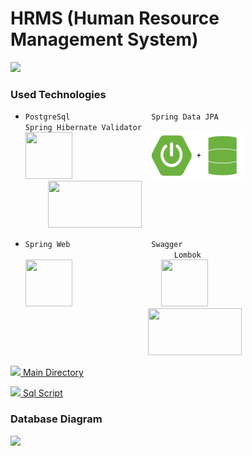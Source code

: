 # HRMS (Human Resource Management System)
<img src="https://r.resimlink.com/LiGlh.jpg"></img>

### Used Technologies

- `PostgreSql` &emsp;&emsp;&emsp;&emsp;&emsp;&emsp;&emsp;&emsp;&emsp;`Spring Data JPA`&emsp;&emsp;&emsp;&emsp;&emsp;&emsp;&emsp;&emsp;&emsp;&emsp; `Spring Hibernate Validator`
<br> <img src="https://upload.wikimedia.org/wikipedia/commons/2/29/Postgresql_elephant.svg" width="75" height="75"/>&emsp; &emsp; &emsp; &emsp; &emsp; &emsp; &emsp; <img src="https://raw.githubusercontent.com/ippontech/blog-usa/master/images/2017/11/boot-data.png" width="150" height="75"/>&emsp; &emsp; &emsp; &emsp; &emsp; &emsp; &emsp; &emsp; &emsp; <img src="https://hibernate.org/images/hibernate-logo.svg" width="150" height="75"/>
 
- `Spring Web`&emsp;&emsp;&emsp;&emsp;&emsp;&emsp;&emsp;&emsp;&emsp; `Swagger` &emsp;&emsp;&emsp;&emsp;&emsp;&emsp;&emsp;&emsp;&emsp;&emsp;&emsp;&emsp;&emsp;&emsp;&emsp;&emsp;&emsp;`Lombok` 
<br> <img src="https://2.bp.blogspot.com/-4FdDAKjbAvU/Vpvr1Rl9YfI/AAAAAAAABk0/U-VeLoHK7uo/s1600/photo.jpg" width="75" height="75"/>&emsp; &emsp; &emsp; &emsp; &emsp;&emsp;&emsp;&emsp;&emsp;<img src="https://help.apiary.io/images/swagger-logo.png" width="75" height="75"/>&emsp;&emsp;&emsp;&emsp;&emsp;&emsp;&emsp;&emsp;&emsp;&emsp;&emsp;&emsp;&emsp;&emsp;<img src="https://www.javanibble.com/assets/images/feature-images/feature-image-lombok.png" width="150" height="75"/>

<a href="https://github.com/FurkanBerkant/HRMS.Java/tree/master/API/src/main/java/com/kodlamaio/hrms"> <img width=18 src="https://github.com/karcan/javaBootcamp/blob/master/images/java-32.png?raw=true"> Main Directory </a>
<p>
<a href="https://github.com/FurkanBerkant/HRMS.Java/blob/master/API/src/main/resources/sqlScript.sql"> <img width=18
src="https://upload.wikimedia.org/wikipedia/commons/2/29/Postgresql_elephant.svg"> Sql Script </a>
</p>

### Database Diagram

<img src="https://user-images.githubusercontent.com/76666191/120835634-3ec2e800-c56d-11eb-92fe-59d0eaaeb137.PNG">

